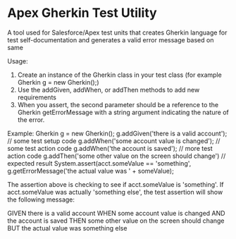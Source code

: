 # Apex Gherkin Test Utility
A tool used for Salesforce/Apex test units that creates Gherkin language for test self-documentation and generates a valid error message based on same

Usage:
1. Create an instance of the Gherkin class in your test class (for example Gherkin g = new Gherkin();)
1. Use the addGiven, addWhen, or addThen methods to add new requirements
1. When you assert, the second parameter should be a reference to the Gherkin getErrorMessage with a string argument indicating the nature of the error.

Example:
Gherkin g = new Gherkin();
g.addGiven('there is a valid account');
  // some test setup code
g.addWhen('some account value is changed');
  // some test action code
g.addWhen('the account is saved');
  // more test action code
g.addThen('some other value on the screen should change')
// expected result
System.assert(acct.someValue == 'something', g.getErrorMessage('the actual value was ' + someValue);

The assertion above is checking to see if acct.someValue is 'something'. If acct.someValue was actually 'something else', the test assertion will show the following message:

  GIVEN there is a valid account
  WHEN some account value is changed
  AND the account is saved
  THEN some other value on the screen should change
  BUT the actual value was something else
